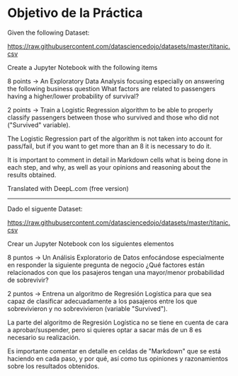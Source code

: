 # Objetivo de la Práctica 

Given the following Dataset:

https://raw.githubusercontent.com/datasciencedojo/datasets/master/titanic.csv

Create a Jupyter Notebook with the following items

8 points -> An Exploratory Data Analysis focusing especially on answering the following business question What factors are related to passengers having a higher/lower probability of survival?

2 points -> Train a Logistic Regression algorithm to be able to properly classify passengers between those who survived and those who did not ("Survived" variable).

The Logistic Regression part of the algorithm is not taken into account for pass/fail, but if you want to get more than an 8 it is necessary to do it.

It is important to comment in detail in Markdown cells what is being done in each step, and why, as well as your opinions and reasoning about the results obtained.

Translated with DeepL.com (free version)


---

Dado el siguente Dataset:

https://raw.githubusercontent.com/datasciencedojo/datasets/master/titanic.csv

Crear un Jupyter Notebook con los siguientes elementos

8 puntos -> Un Análisis Exploratorio de Datos enfocándose especialmente en responder la siguiente pregunta de negocio ¿Qué factores están relacionados con que los pasajeros tengan una mayor/menor probabilidad de sobrevivir?

2 puntos -> Entrena un algoritmo de Regresión Logística para que sea capaz de clasificar adecuadamente a los pasajeros entre los que sobrevivieron y no sobrevivieron (variable "Survived").

La parte del algoritmo de Regresión Logística no se tiene en cuenta de cara a aprobar/suspender, pero si quieres optar a sacar más de un 8 es necesario su realización.

Es importante comentar en detalle en celdas de "Markdown" que se está haciendo en cada paso, y por qué, así como tus opiniones y razonamientos sobre los resultados obtenidos.